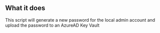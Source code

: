 ## What it does
This script will generate a new password for the local admin account and upload the password to an AzureAD Key Vault
